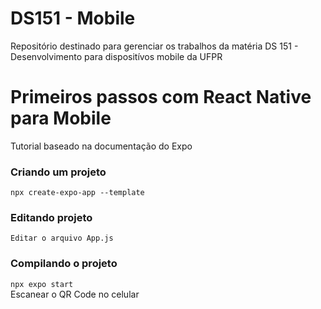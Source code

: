 # DS151 - Mobile
Repositório destinado para gerenciar os trabalhos da matéria DS 151 - Desenvolvimento para dispositívos mobile da UFPR

# Primeiros passos com React Native para Mobile
Tutorial baseado na documentação do Expo

### Criando um projeto
```npx create-expo-app --template```

### Editando projeto
```Editar o arquivo App.js```

### Compilando o projeto
```npx expo start``` \
Escanear o QR Code no celular
